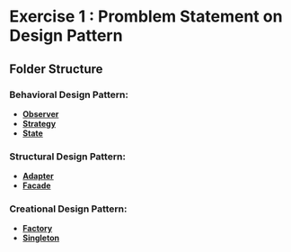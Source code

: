 # Exercise 1 : Promblem Statement on Design Pattern


## Folder Structure
### Behavioral Design Pattern: 
- **[Observer](/Behavioral/Observer)**
- **[Strategy](/Behavioral/Strategy)**
- **[State](/Behavioral/State)**
  
### Structural Design Pattern: 
- **[Adapter](/Structural/Adapter)**
- **[Facade](/Structural/Facade)**

### Creational Design Pattern: 
- **[Factory](/Creational/Factory)**
- **[Singleton](/Creational/Singleton)**


